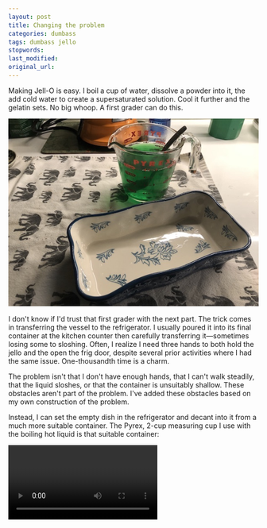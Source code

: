 ```yaml
---
layout: post
title: Changing the problem
categories: dumbass
tags: dumbass jello
stopwords:
last_modified:
original_url:
---
```


Making Jell-O is easy. I boil a cup of water, dissolve a powder into it, the add cold water to create a supersaturated solution. Cool it further and the gelatin sets. No big whoop. A first grader can do this.

<!--more-->

![](/images/jello/jello.jpg)

I don't know if I'd trust that first grader with the next part. The trick comes in transferring the vessel to the refrigerator. I usually poured it into its final container at the kitchen counter then carefully transferring it—sometimes losing some to sloshing. Often, I realize I need three hands to both hold the jello and the open the frig door, despite several prior activities where I had the same issue. One-thousandth time is a charm.

The problem isn't that I don't have enough hands, that I can't walk steadily, that the liquid sloshes, or that the container is unsuitably shallow. These obstacles aren't part of the problem. I've added these obstacles based on my own construction of the problem.

Instead, I can set the empty dish in the refrigerator and decant into it from a much more suitable container. The Pyrex, 2-cup measuring cup I use with the boiling hot liquid is that suitable container:

<video class="center" controls>
  <source src="/images/jello/decant.mp4" type="video/mp4" />
</video>


